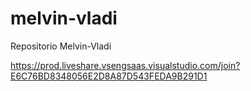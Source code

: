 # melvin-vladi
Repositorio Melvin-Vladi

https://prod.liveshare.vsengsaas.visualstudio.com/join?E6C76BD8348056E2D8A87D543FEDA9B291D1